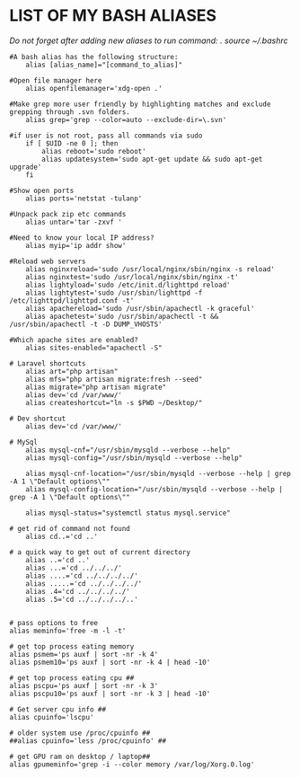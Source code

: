 # LIST OF MY BASH ALIASES
*Do not forget after adding new aliases to run command: . source ~/.bashrc*

    #A bash alias has the following structure:
        alias [alias_name]="[command_to_alias]"

    #Open file manager here
        alias openfilemanager='xdg-open .'

    #Make grep more user friendly by highlighting matches and exclude grepping through .svn folders.
        alias grep='grep --color=auto --exclude-dir=\.svn'

    #if user is not root, pass all commands via sudo
        if [ $UID -ne 0 ]; then
            alias reboot='sudo reboot'
            alias updatesystem='sudo apt-get update && sudo apt-get upgrade'
        fi

    #Show open ports
        alias ports='netstat -tulanp'

    #Unpack pack zip etc commands
        alias untar='tar -zxvf '

    #Need to know your local IP address?
        alias myip='ip addr show'

    #Reload web servers
        alias nginxreload='sudo /usr/local/nginx/sbin/nginx -s reload'
        alias nginxtest='sudo /usr/local/nginx/sbin/nginx -t'
        alias lightyload='sudo /etc/init.d/lighttpd reload'
        alias lightytest='sudo /usr/sbin/lighttpd -f /etc/lighttpd/lighttpd.conf -t'
        alias apachereload='sudo /usr/sbin/apachectl -k graceful'
        alias apachetest='sudo /usr/sbin/apachectl -t && /usr/sbin/apachectl -t -D DUMP_VHOSTS'

    #Which apache sites are enabled?
        alias sites-enabled="apachectl -S"

    # Laravel shortcuts
        alias art="php artisan"
        alias mfs="php artisan migrate:fresh --seed"
        alias migrate="php artisan migrate"
        alias dev='cd /var/www/'
        alias createshortcut="ln -s $PWD ~/Desktop/"

    # Dev shortcut
        alias dev='cd /var/www/'

    # MySql
        alias mysql-cnf="/usr/sbin/mysqld --verbose --help"
        alias mysql-config="/usr/sbin/mysqld --verbose --help"

        alias mysql-cnf-location="/usr/sbin/mysqld --verbose --help | grep -A 1 \"Default options\""
        alias mysql-config-location="/usr/sbin/mysqld --verbose --help | grep -A 1 \"Default options\""

        alias mysql-status="systemctl status mysql.service"

    # get rid of command not found
        alias cd..='cd ..'

    # a quick way to get out of current directory
        alias ..='cd ..'
        alias ...='cd ../../../'
        alias ....='cd ../../../../'
        alias .....='cd ../../../../'
        alias .4='cd ../../../../'
        alias .5='cd ../../../../..'


    # pass options to free
    alias meminfo='free -m -l -t'

    # get top process eating memory
    alias psmem='ps auxf | sort -nr -k 4'
    alias psmem10='ps auxf | sort -nr -k 4 | head -10'

    # get top process eating cpu ##
    alias pscpu='ps auxf | sort -nr -k 3'
    alias pscpu10='ps auxf | sort -nr -k 3 | head -10'

    # Get server cpu info ##
    alias cpuinfo='lscpu'

    # older system use /proc/cpuinfo ##
    ##alias cpuinfo='less /proc/cpuinfo' ##

    # get GPU ram on desktop / laptop##
    alias gpumeminfo='grep -i --color memory /var/log/Xorg.0.log'
